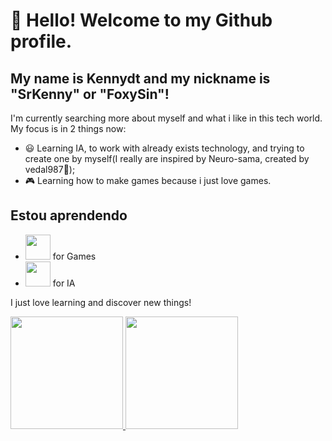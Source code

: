 # 👋 Hello! Welcome to my Github profile.
## My name is Kennydt and my nickname is "SrKenny" or "FoxySin"!

I'm currently searching more about myself and what i like in this tech world.
My focus is in 2 things now:
  - 😃 Learning IA, to work with already exists technology, and trying to create one by myself(I really are inspired by Neuro-sama, created by vedal987🐢);
  - 🎮 Learning how to make games because i just love games.
   
## Estou aprendendo
 - <img src="https://cdn.jsdelivr.net/gh/devicons/devicon@latest/icons/godot/godot-plain-wordmark.svg" width="40" height="40"/> for Games
 - <img src="https://cdn.jsdelivr.net/gh/devicons/devicon@latest/icons/python/python-plain-wordmark.svg" width="40" height="40"/> for IA   


I just love learning and discover new things!

<div>
<a href="https://github.com/SrKenny">
<img loading="lazy" height="180em" src="https://github-readme-stats.vercel.app/api/top-langs/?username=SrKenny&layout=compact&langs_count=7&theme=dracula"/>
<img loading="lazy" height="180em" src="https://github-readme-stats.vercel.app/api?username=SrKenny&show_icons=true&theme=dracula&include_all_commits=true&count_private=true"/>
</div>
